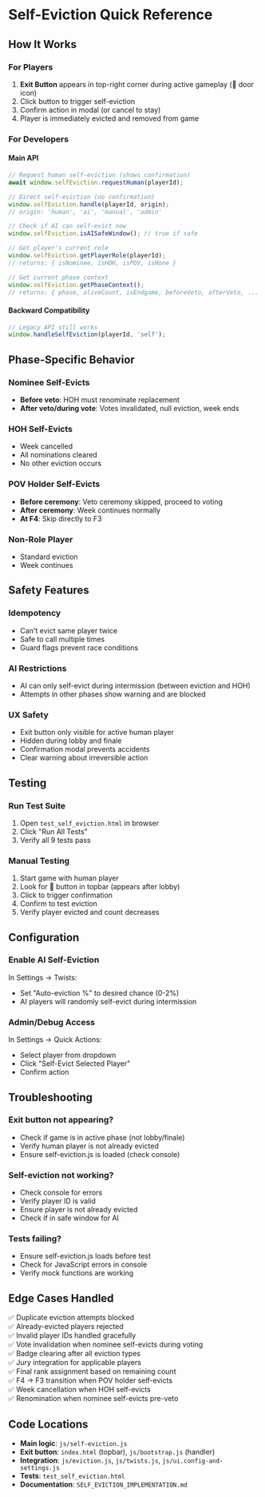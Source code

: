 # Self-Eviction Quick Reference

## How It Works

### For Players
1. **Exit Button** appears in top-right corner during active gameplay (🚪 door icon)
2. Click button to trigger self-eviction
3. Confirm action in modal (or cancel to stay)
4. Player is immediately evicted and removed from game

### For Developers

#### Main API
```javascript
// Request human self-eviction (shows confirmation)
await window.selfEviction.requestHuman(playerId);

// Direct self-eviction (no confirmation)
window.selfEviction.handle(playerId, origin);
// origin: 'human', 'ai', 'manual', 'admin'

// Check if AI can self-evict now
window.selfEviction.isAISafeWindow(); // true if safe

// Get player's current role
window.selfEviction.getPlayerRole(playerId);
// returns: { isNominee, isHOH, isPOV, isNone }

// Get current phase context
window.selfEviction.getPhaseContext();
// returns: { phase, aliveCount, isEndgame, beforeVeto, afterVeto, ... }
```

#### Backward Compatibility
```javascript
// Legacy API still works
window.handleSelfEviction(playerId, 'self');
```

## Phase-Specific Behavior

### Nominee Self-Evicts
- **Before veto**: HOH must renominate replacement
- **After veto/during vote**: Votes invalidated, null eviction, week ends

### HOH Self-Evicts
- Week cancelled
- All nominations cleared
- No other eviction occurs

### POV Holder Self-Evicts
- **Before ceremony**: Veto ceremony skipped, proceed to voting
- **After ceremony**: Week continues normally
- **At F4**: Skip directly to F3

### Non-Role Player
- Standard eviction
- Week continues

## Safety Features

### Idempotency
- Can't evict same player twice
- Safe to call multiple times
- Guard flags prevent race conditions

### AI Restrictions
- AI can only self-evict during intermission (between eviction and HOH)
- Attempts in other phases show warning and are blocked

### UX Safety
- Exit button only visible for active human player
- Hidden during lobby and finale
- Confirmation modal prevents accidents
- Clear warning about irreversible action

## Testing

### Run Test Suite
1. Open `test_self_eviction.html` in browser
2. Click "Run All Tests"
3. Verify all 9 tests pass

### Manual Testing
1. Start game with human player
2. Look for 🚪 button in topbar (appears after lobby)
3. Click to trigger confirmation
4. Confirm to test eviction
5. Verify player evicted and count decreases

## Configuration

### Enable AI Self-Eviction
In Settings → Twists:
- Set "Auto-eviction %" to desired chance (0-2%)
- AI players will randomly self-evict during intermission

### Admin/Debug Access
In Settings → Quick Actions:
- Select player from dropdown
- Click "Self-Evict Selected Player"
- Confirm action

## Troubleshooting

### Exit button not appearing?
- Check if game is in active phase (not lobby/finale)
- Verify human player is not already evicted
- Ensure self-eviction.js is loaded (check console)

### Self-eviction not working?
- Check console for errors
- Verify player ID is valid
- Ensure player is not already evicted
- Check if in safe window for AI

### Tests failing?
- Ensure self-eviction.js loads before test
- Check for JavaScript errors in console
- Verify mock functions are working

## Edge Cases Handled

✅ Duplicate eviction attempts blocked  
✅ Already-evicted players rejected  
✅ Invalid player IDs handled gracefully  
✅ Vote invalidation when nominee self-evicts during voting  
✅ Badge clearing after all eviction types  
✅ Jury integration for applicable players  
✅ Final rank assignment based on remaining count  
✅ F4 → F3 transition when POV holder self-evicts  
✅ Week cancellation when HOH self-evicts  
✅ Renomination when nominee self-evicts pre-veto

## Code Locations

- **Main logic**: `js/self-eviction.js`
- **Exit button**: `index.html` (topbar), `js/bootstrap.js` (handler)
- **Integration**: `js/eviction.js`, `js/twists.js`, `js/ui.config-and-settings.js`
- **Tests**: `test_self_eviction.html`
- **Documentation**: `SELF_EVICTION_IMPLEMENTATION.md`

